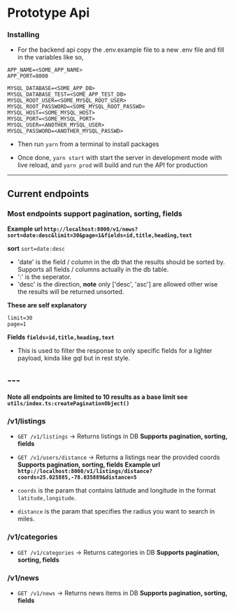# Prototype Api

### Installing

* For the backend api copy the .env.example file to a new .env file and fill in the variables like so,

```
APP_NAME=<SOME_APP_NAME>
APP_PORT=8000

MYSQL_DATABASE=<SOME_APP_DB>
MYSQL_DATABASE_TEST=<SOME_APP_TEST_DB>
MYSQL_ROOT_USER=<SOME_MYSQL_ROOT_USER>
MYSQL_ROOT_PASSWORD=<SOME_MYSQL_ROOT_PASSWD>
MYSQL_HOST=<SOME_MYSQL_HOST>
MYSQL_PORT=<SOME_MYSQL_PORT>
MYSQL_USER=<ANOTHER_MYSQL_USER>
MYSQL_PASSWORD=<ANOTHER_MYSQL_PASSWD>
```

* Then run `yarn` from a terminal to install packages

* Once done, `yarn start` with start the server in development mode with live reload, and `yarn prod` will build and run the API for production

---

## Current endpoints

### Most endpoints support pagination, sorting, fields
**Example url `http://localhost:8000/v1/news?sort=date:desc&limit=30&page=1&fields=id,title,heading,text`**

**sort** `sort=date:desc` 
* 'date' is the field / column in the db that the results should be sorted by. Supports all fields / columns actually in the db table.
* ':' is the seperator.
* 'desc' is the direction, **note** only ['desc', 'asc'] are allowed other wise the results will be returned unsorted.

**These are self explanatory**
```
limit=30
page=1
```

**Fields `fields=id,title,heading,text`**
* This is used to filter the response to only specific fields for a lighter payload, kinda like gql but in rest style.

**---**
---

**Note all endpoints are limited to 10 results as a base limit see `utils/index.ts:createPaginationObject()`**

### /v1/listings

* `GET /v1/listings` -> Returns listings in DB **Supports pagination, sorting, fields**

* `GET /v1/users/distance` -> Returns a listings near the provided coords **Supports pagination, sorting, fields**
**Example url `http://localhost:8000/v1/listings/distance?coords=25.025885,-78.035889&distance=5`**
* `coords` is the param that contains latitude and longitude in the format `latitude,longitude`.
* `distance` is the param that specifies the radius you want to search in miles.


### /v1/categories

* `GET /v1/categories` -> Returns categories in DB **Supports pagination, sorting, fields**

### /v1/news

* `GET /v1/news` -> Returns news items in DB **Supports pagination, sorting, fields**
